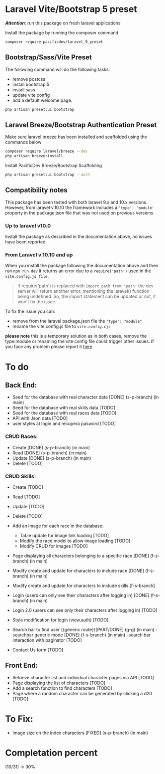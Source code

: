 # Laravel Vite/Bootstrap 5 preset

**_Attention_**: run this package on fresh laravel applications

Install the package by running the composer command

```bash
composer require pacificdev/laravel_9_preset
```

## Bootstrap/Sass/Vite Preset

The following command will do the following tasks:

-   remove postcss
-   install bootstrap 5
-   install sass
-   update vite config
-   add a default welcome page.

```bash
php artisan preset:ui bootstrap
```

## Laravel Breeze/Bootstrap Authentication Preset

Make sure laravel breeze has been installed and scaffolded using the commands below

```bash
composer require laravel/breeze --dev
php artisan breeze:install
```

Install PacificDev Breeze/Bootstrap Scaffolding

```bash
php artisan preset:ui bootstrap --auth

```

## Compatibility notes

This package has been tested with both laravel 9.x and 10.x versions.
However, from laravel v.10.10 the framework includes a `'type': 'module'` property in the package.json file that was not used on previous versions.

### Up to laravel v10.0

Install the package as described in the documentation above, no issues have been reported.

### From Laravel v.10.10 and up

When you install the package following the documentation above and then run `npm run dev` it returns an error due to a `require('path')` used in the `vite.config.js file`.

> If require('path') is replaced with `import path from 'path'` the dev server will return another error, mentioning the laravel() function being undefined. So, the import statement can be updated or not, it won't fix the issue.

To fix the issue you can:

-   remove from the laravel package.json file the `"type": "module"`
-   rename the vite.config.js file to `vite.config.cjs`

**please note** this is a temporary solution as in both cases, remove the type:module or renaming the vite config file could trigger other issues. If you face any problem please report it [here](https://github.com/fabiopacificicom/laravel-9-preset/issues)

# To do

## Back End:

-   Seed for the database with real character data [DONE] (s-p-branch) (in main)
-   Seed for the database with real skills data [TODO]
-   Seed for the database with real races data [TODO]
-   API with Json data [TODO]
-   user styles at login and recupera pasword [TODO]

### CRUD Races:

-   Create [DONE] (s-p-branch) (in main)
-   Read [DONE] (s-p-branch) (in main)
-   Update [DONE] (s-p-branch) (in main)
-   Delete [TODO]

### CRUD Skills:

-   Create [TODO]
-   Read [TODO]
-   Update [TODO]
-   Delete [TODO]

-   Add an image for each race in the database:

    -   Table update for image link loading [TODO]
    -   Modify the race model to allow image loading [TODO]
    -   Modify CRUD for images [TODO]

-   Page displaying all characters belonging to a specific race [DONE] (f-s-branch) (in main)

-   Modify create and update for characters to include race [DONE] (f-s-branch) (in main)
-   Modify create and update for characters to include skills [f-s-branch]

-   Login (users can only see their characters after logging in) [DONE] (f-s-branch) (in main)
-   Login 2.0 (users can see only their characters after logging in) [TODO]
-   Style modification for login (view.auth) [TODO]

-   Search bar to find user {{generic route}}[PART/DONE] (g-g) (in main)
    -searchbar generic mode [DONE] (f-s-branch) (in main)
    -search bar interaction with paginator [TODO]
-   Contact Us form [TODO]

## Front End:

-   Retrieve character list and individual character pages via API [TODO]
-   Page displaying the list of characters [TODO]
-   Add a search function to find characters [TODO]
-   Page where a random character can be generated by clicking a d20 [TODO]

# To Fix:

-   Image size on the index characters [FIXED] (s-p-branch) (in main)

# Completation percent

(10/31) -> 30%
